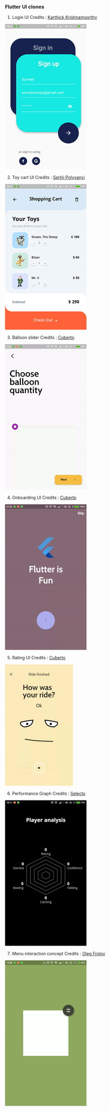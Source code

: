 ### Flutter UI clones

1. Login UI
Credits : [Karthick Krishnamoorthy](https://dribbble.com/shots/6969883--001-Sign-up-form-DailyUI-challenge)

![Screenshot](login_ui.png)


2. Toy cart UI
Credits : [Serhii Polyvanyi](https://dribbble.com/shots/6975747-Mobile-App-for-Toy-Store-Inner-screens)

![Screenshot](toy_cart_ui.png)


3. Balloon slider
Credits : [Cuberto](https://dribbble.com/shots/6549207-Balloon-Slider-Control)

![Screenshot](balloon_slider.gif)


4. Onboarding UI
Credits : [Cuberto](https://dribbble.com/shots/6654320-Animated-Onboarding-Screens)

![Screenshot](onboarding_ui.gif)


5. Rating UI
Credits : [Cuberto](https://dribbble.com/shots/7060121-Rate-your-ride-animated-SWIFT)

![Screenshot](rating_ui.gif)


6. Performance Graph
Credits : [Selecto](https://dribbble.com/shots/7112902-Soccer-player-profile)

![Screenshot](performance_graph.gif)


7. Menu interaction concept
Credits : [Oleg Frolov](https://dribbble.com/shots/7197834-Menu-Interaction-Concept)

![Screenshot](menu_interaction_concept.gif)